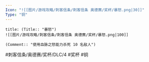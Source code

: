 ```yaml
---
Icon: "![[图片/游戏攻略/刺客信条/刺客信条 奥德赛/奖杯/暴怒.png|30]]"
Type: "铜"
---
```

```ad-common-bronze-trophy
title: (Title:: "暴怒")
![[图片/游戏攻略/刺客信条/刺客信条 奥德赛/奖杯/暴怒.png|100]]

(Comment:: "使用血脉之怒能力杀死 10 名敌人")
```

#刺客信条/奥德赛/奖杯/DLC/4 #奖杯 #铜
